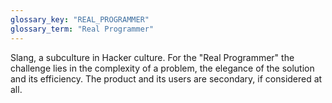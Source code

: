 ```yaml
---
glossary_key: "REAL_PROGRAMMER"
glossary_term: "Real Programmer"
---
```


Slang, a subculture in Hacker culture. For the "Real Programmer" the challenge lies in the complexity of a problem, the elegance of the solution and its efficiency. The product and its users are secondary, if considered at all.
